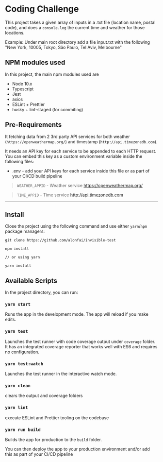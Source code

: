 # Coding Challenge

This project takes a given array of inputs in a .txt file (location name, postal code), and does a `console.log` the current time and weather for those locations.

Example: Under main root directory add a file input.txt with the following "New York, 10005, Tokyo, São Paulo, Tel Aviv, Melbourne"

## NPM modules used

In this project, the main npm modules used are

* Node 10.x
* Typescript
* Jest
* axios
* ESLint + Prettier
* husky + lint-staged (for commiting)

## Pre-Requirements

It fetching data from 2 3rd party API services for both weather (`https://openweathermap.org/`) and timestamp (`http://api.timezonedb.com`). 

It needs an API key for each service to be appended to each HTTP request. You can embed this key as a custom environment variable inside the following files:

* .env - add your API keys for each service inside this file or as part of your CI/CD build pipeline

> `WEATHER_APPID`  - Weather service <https://openweathermap.org/>

> `TIME_APPID` - Time service <http://api.timezonedb.com>

***

## Install

Close the project using the following command and use either `yarn`/`npm` package managers:

``` node
git clone https://github.com/alonfai/invisible-test

npm install

// or using yarn

yarn install
```

## Available Scripts

In the project directory, you can run:

### `yarn start`

Runs the app in the development mode. The app will reload if you make edits.

### `yarn test`

Launches the test runner with code coverage output under `coverage` folder. It has an integrated coverage reporter that works well with ES6 and requires no configuration.

### `yarn test:watch`

Launches the test runner in the interactive watch mode.

### `yarn clean`

clears the output and coverage folders

### `yarn lint`

execute ESLint and Prettier tooling on the codebase

### `yarn run build`

Builds the app for production to the `build` folder.

You can then deploy the app to your production environment and/or add this as part of your CI/CD pipeline
